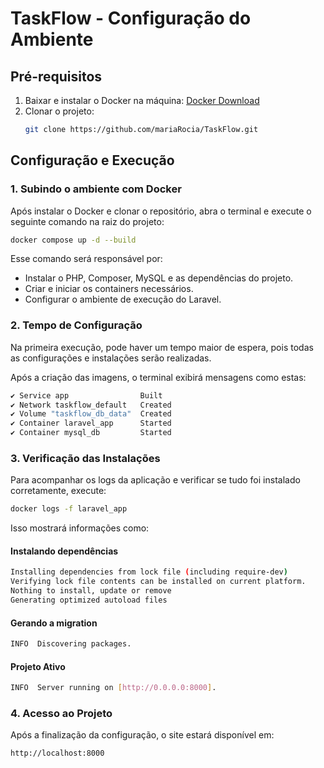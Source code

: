 # TaskFlow - Configuração do Ambiente

## Pré-requisitos

1. Baixar e instalar o Docker na máquina: [Docker Download](https://app.docker.com)
2. Clonar o projeto:
   ```sh
   git clone https://github.com/mariaRocia/TaskFlow.git
   ```

## Configuração e Execução

### 1. Subindo o ambiente com Docker

Após instalar o Docker e clonar o repositório, abra o terminal e execute o seguinte comando na raiz do projeto:

```sh
docker compose up -d --build
```

Esse comando será responsável por:
- Instalar o PHP, Composer, MySQL e as dependências do projeto.
- Criar e iniciar os containers necessários.
- Configurar o ambiente de execução do Laravel.

### 2. Tempo de Configuração

Na primeira execução, pode haver um tempo maior de espera, pois todas as configurações e instalações serão realizadas.

Após a criação das imagens, o terminal exibirá mensagens como estas:

```sh
✔ Service app                Built                                                                 
✔ Network taskflow_default   Created                                                              
✔ Volume "taskflow_db_data"  Created                                                              
✔ Container laravel_app      Started                                                              
✔ Container mysql_db         Started
```

### 3. Verificação das Instalações

Para acompanhar os logs da aplicação e verificar se tudo foi instalado corretamente, execute:

```sh
docker logs -f laravel_app 
```

Isso mostrará informações como:

#### **Instalando dependências**
```sh
Installing dependencies from lock file (including require-dev)
Verifying lock file contents can be installed on current platform.
Nothing to install, update or remove
Generating optimized autoload files
```

#### **Gerando a migration**
```sh
INFO  Discovering packages.
```

#### **Projeto Ativo**
```sh
INFO  Server running on [http://0.0.0.0:8000].
```

### 4. Acesso ao Projeto

Após a finalização da configuração, o site estará disponível em:

```
http://localhost:8000
